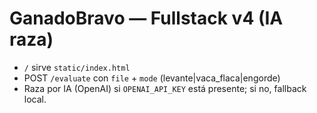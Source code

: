 # GanadoBravo — Fullstack v4 (IA raza)
- `/` sirve `static/index.html`
- POST `/evaluate` con `file` + `mode` (levante|vaca_flaca|engorde)
- Raza por IA (OpenAI) si `OPENAI_API_KEY` está presente; si no, fallback local.
